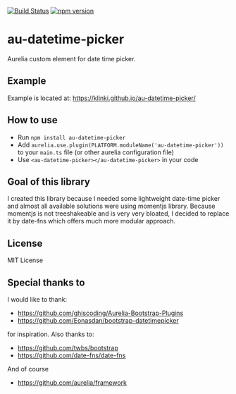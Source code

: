 [![Build Status](https://travis-ci.org/klinki/au-datetime-picker.svg?branch=master)](https://travis-ci.org/klinki/au-datetime-picker)
[![npm version](https://badge.fury.io/js/au-datetime-picker.svg)](https://www.npmjs.com/package/au-datetime-picker)

# au-datetime-picker
Aurelia custom element for date time picker.

## Example
Example is located at: https://klinki.github.io/au-datetime-picker/

## How to use
* Run `npm install au-datetime-picker`
* Add `aurelia.use.plugin(PLATFORM.moduleName('au-datetime-picker'))` to your `main.ts` file (or other aurelia configuration file)
* Use `<au-datetime-picker></au-datetime-picker>` in your code

## Goal of this library
I created this library because I needed some lightweight date-time picker and almost all available solutions were using momentjs library.
Because momentjs is not treeshakeable and is very very bloated, I decided to replace it by date-fns which offers much more modular approach.

## License
MIT License

## Special thanks to
I would like to thank:
- https://github.com/ghiscoding/Aurelia-Bootstrap-Plugins
- https://github.com/Eonasdan/bootstrap-datetimepicker

for inspiration.
Also thanks to:
- https://github.com/twbs/bootstrap
- https://github.com/date-fns/date-fns

And of course
- https://github.com/aurelia/framework
